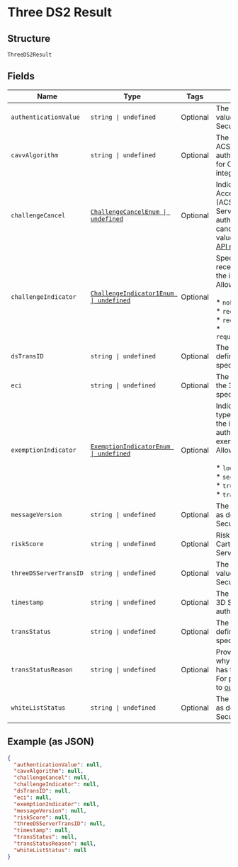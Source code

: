 
# Three DS2 Result

## Structure

`ThreeDS2Result`

## Fields

| Name | Type | Tags | Description |
|  --- | --- | --- | --- |
| `authenticationValue` | `string \| undefined` | Optional | The `authenticationValue` value as defined in the 3D Secure 2 specification. |
| `cavvAlgorithm` | `string \| undefined` | Optional | The algorithm used by the ACS to calculate the authentication value, only for Cartes Bancaires integrations. |
| `challengeCancel` | [`ChallengeCancelEnum \| undefined`](../../doc/models/challenge-cancel-enum.md) | Optional | Indicator informing the Access Control Server (ACS) and the Directory Server (DS) that the authentication has been cancelled. For possible values, refer to [3D Secure API reference](https://docs.adyen.com/online-payments/3d-secure/api-reference#mpidata). |
| `challengeIndicator` | [`ChallengeIndicator1Enum \| undefined`](../../doc/models/challenge-indicator-1-enum.md) | Optional | Specifies a preference for receiving a challenge from the issuer.<br>Allowed values:<br><br>* `noPreference`<br>* `requestNoChallenge`<br>* `requestChallenge`<br>* `requestChallengeAsMandate` |
| `dsTransID` | `string \| undefined` | Optional | The `dsTransID` value as defined in the 3D Secure 2 specification. |
| `eci` | `string \| undefined` | Optional | The `eci` value as defined in the 3D Secure 2 specification. |
| `exemptionIndicator` | [`ExemptionIndicatorEnum \| undefined`](../../doc/models/exemption-indicator-enum.md) | Optional | Indicates the exemption type that was applied by the issuer to the authentication, if exemption applied.<br>Allowed values:<br><br>* `lowValue`<br>* `secureCorporate`<br>* `trustedBeneficiary`<br>* `transactionRiskAnalysis` |
| `messageVersion` | `string \| undefined` | Optional | The `messageVersion` value as defined in the 3D Secure 2 specification. |
| `riskScore` | `string \| undefined` | Optional | Risk score calculated by Cartes Bancaires Directory Server (DS). |
| `threeDSServerTransID` | `string \| undefined` | Optional | The `threeDSServerTransID` value as defined in the 3D Secure 2 specification. |
| `timestamp` | `string \| undefined` | Optional | The `timestamp` value of the 3D Secure 2 authentication. |
| `transStatus` | `string \| undefined` | Optional | The `transStatus` value as defined in the 3D Secure 2 specification. |
| `transStatusReason` | `string \| undefined` | Optional | Provides information on why the `transStatus` field has the specified value. For possible values, refer to [our docs](https://docs.adyen.com/online-payments/3d-secure/api-reference#possible-transstatusreason-values). |
| `whiteListStatus` | `string \| undefined` | Optional | The `whiteListStatus` value as defined in the 3D Secure 2 specification. |

## Example (as JSON)

```json
{
  "authenticationValue": null,
  "cavvAlgorithm": null,
  "challengeCancel": null,
  "challengeIndicator": null,
  "dsTransID": null,
  "eci": null,
  "exemptionIndicator": null,
  "messageVersion": null,
  "riskScore": null,
  "threeDSServerTransID": null,
  "timestamp": null,
  "transStatus": null,
  "transStatusReason": null,
  "whiteListStatus": null
}
```

